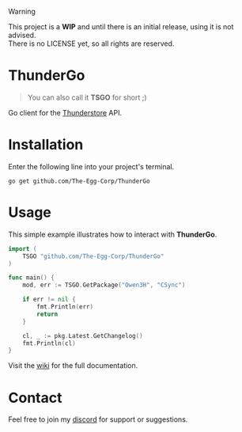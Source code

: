 > [!WARNING]
> This project is a **WIP** and until there is an initial release, using it is not advised.\
> There is no LICENSE yet, so all rights are reserved.

# ThunderGo
> You can also call it **TSGO** for short ;)

Go client for the [Thunderstore](https://thunderstore.io) API.

# Installation
Enter the following line into your project's terminal.

```console
go get github.com/The-Egg-Corp/ThunderGo
```

# Usage
This simple example illustrates how to interact with **ThunderGo**.
```go
import (
    TSGO "github.com/The-Egg-Corp/ThunderGo"
)

func main() {
    mod, err := TSGO.GetPackage("Owen3H", "CSync")

    if err != nil {
        fmt.Println(err)
        return
    }

	cl, _ := pkg.Latest.GetChangelog()
	fmt.Println(cl)
}
```

Visit the [wiki](https://github.com/The-Egg-Corp/ThunderGo/wiki) for the full documentation.

# Contact
Feel free to join my [discord](https://discord.gg/BwfzZpytjf) for support or suggestions.
